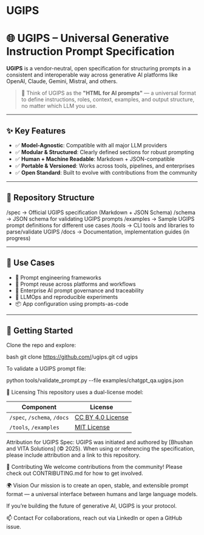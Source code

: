 # UGIPS
# 🌐 UGIPS – Universal Generative Instruction Prompt Specification

**UGIPS** is a vendor-neutral, open specification for structuring prompts in a consistent and interoperable way across generative AI platforms like OpenAI, Claude, Gemini, Mistral, and others.

> 🔗 Think of UGIPS as the **"HTML for AI prompts"** — a universal format to define instructions, roles, context, examples, and output structure, no matter which LLM you use.

---

## ✨ Key Features

- ✅ **Model-Agnostic**: Compatible with all major LLM providers  
- ✅ **Modular & Structured**: Clearly defined sections for robust prompting  
- ✅ **Human + Machine Readable**: Markdown + JSON-compatible  
- ✅ **Portable & Versioned**: Works across tools, pipelines, and enterprises  
- ✅ **Open Standard**: Built to evolve with contributions from the community

---

## 📁 Repository Structure
/spec → Official UGIPS specification (Markdown + JSON Schema)
/schema → JSON schema for validating UGIPS prompts
/examples → Sample UGIPS prompt definitions for different use cases
/tools → CLI tools and libraries to parse/validate UGIPS
/docs → Documentation, implementation guides (in progress)


---

## 🧪 Use Cases

- 🔧 Prompt engineering frameworks  
- 🚀 Prompt reuse across platforms and workflows  
- 🏢 Enterprise AI prompt governance and traceability  
- 🧬 LLMOps and reproducible experiments  
- 📦 App configuration using prompts-as-code  

---

## 🔗 Getting Started

Clone the repo and explore:

bash
git clone https://github.com/<your-org-or-username>/ugips.git
cd ugips

To validate a UGIPS prompt file:

python tools/validate_prompt.py --file examples/chatgpt_qa.ugips.json

🪪 Licensing
This repository uses a dual-license model:

| Component                   | License                                                           |
| --------------------------- | ----------------------------------------------------------------- |
| `/spec`, `/schema`, `/docs` | [CC BY 4.0 License](https://creativecommons.org/licenses/by/4.0/) |
| `/tools`, `/examples`       | [MIT License](LICENSE)                                            |

Attribution for UGIPS Spec:
UGIPS was initiated and authored by [Bhushan and VITA Solutions] (© 2025). When using or referencing the specification, please include attribution and a link to this repository.

🤝 Contributing
We welcome contributions from the community!
Please check out CONTRIBUTING.md for how to get involved.

🌍 Vision
Our mission is to create an open, stable, and extensible prompt format — a universal interface between humans and large language models.

If you’re building the future of generative AI, UGIPS is your protocol.

📫 Contact
For collaborations, reach out via LinkedIn or open a GitHub issue.
